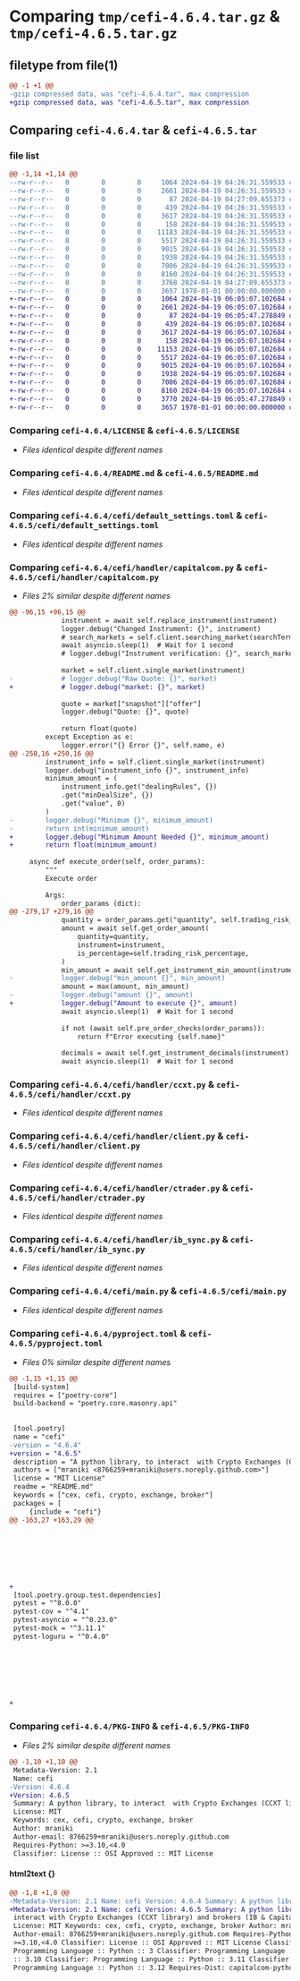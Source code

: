 # Comparing `tmp/cefi-4.6.4.tar.gz` & `tmp/cefi-4.6.5.tar.gz`

## filetype from file(1)

```diff
@@ -1 +1 @@
-gzip compressed data, was "cefi-4.6.4.tar", max compression
+gzip compressed data, was "cefi-4.6.5.tar", max compression
```

## Comparing `cefi-4.6.4.tar` & `cefi-4.6.5.tar`

### file list

```diff
@@ -1,14 +1,14 @@
--rw-r--r--   0        0        0     1064 2024-04-19 04:26:31.559533 cefi-4.6.4/LICENSE
--rw-r--r--   0        0        0     2661 2024-04-19 04:26:31.559533 cefi-4.6.4/README.md
--rw-r--r--   0        0        0       87 2024-04-19 04:27:09.655373 cefi-4.6.4/cefi/__init__.py
--rw-r--r--   0        0        0      439 2024-04-19 04:26:31.559533 cefi-4.6.4/cefi/config.py
--rw-r--r--   0        0        0     3617 2024-04-19 04:26:31.559533 cefi-4.6.4/cefi/default_settings.toml
--rw-r--r--   0        0        0      158 2024-04-19 04:26:31.559533 cefi-4.6.4/cefi/handler/__init__.py
--rw-r--r--   0        0        0    11183 2024-04-19 04:26:31.559533 cefi-4.6.4/cefi/handler/capitalcom.py
--rw-r--r--   0        0        0     5517 2024-04-19 04:26:31.559533 cefi-4.6.4/cefi/handler/ccxt.py
--rw-r--r--   0        0        0     9015 2024-04-19 04:26:31.559533 cefi-4.6.4/cefi/handler/client.py
--rw-r--r--   0        0        0     1938 2024-04-19 04:26:31.559533 cefi-4.6.4/cefi/handler/ctrader.py
--rw-r--r--   0        0        0     7006 2024-04-19 04:26:31.559533 cefi-4.6.4/cefi/handler/ib_sync.py
--rw-r--r--   0        0        0     8160 2024-04-19 04:26:31.559533 cefi-4.6.4/cefi/main.py
--rw-r--r--   0        0        0     3768 2024-04-19 04:27:09.655373 cefi-4.6.4/pyproject.toml
--rw-r--r--   0        0        0     3657 1970-01-01 00:00:00.000000 cefi-4.6.4/PKG-INFO
+-rw-r--r--   0        0        0     1064 2024-04-19 06:05:07.102684 cefi-4.6.5/LICENSE
+-rw-r--r--   0        0        0     2661 2024-04-19 06:05:07.102684 cefi-4.6.5/README.md
+-rw-r--r--   0        0        0       87 2024-04-19 06:05:47.278849 cefi-4.6.5/cefi/__init__.py
+-rw-r--r--   0        0        0      439 2024-04-19 06:05:07.102684 cefi-4.6.5/cefi/config.py
+-rw-r--r--   0        0        0     3617 2024-04-19 06:05:07.102684 cefi-4.6.5/cefi/default_settings.toml
+-rw-r--r--   0        0        0      158 2024-04-19 06:05:07.102684 cefi-4.6.5/cefi/handler/__init__.py
+-rw-r--r--   0        0        0    11153 2024-04-19 06:05:07.102684 cefi-4.6.5/cefi/handler/capitalcom.py
+-rw-r--r--   0        0        0     5517 2024-04-19 06:05:07.102684 cefi-4.6.5/cefi/handler/ccxt.py
+-rw-r--r--   0        0        0     9015 2024-04-19 06:05:07.102684 cefi-4.6.5/cefi/handler/client.py
+-rw-r--r--   0        0        0     1938 2024-04-19 06:05:07.102684 cefi-4.6.5/cefi/handler/ctrader.py
+-rw-r--r--   0        0        0     7006 2024-04-19 06:05:07.102684 cefi-4.6.5/cefi/handler/ib_sync.py
+-rw-r--r--   0        0        0     8160 2024-04-19 06:05:07.102684 cefi-4.6.5/cefi/main.py
+-rw-r--r--   0        0        0     3770 2024-04-19 06:05:47.278849 cefi-4.6.5/pyproject.toml
+-rw-r--r--   0        0        0     3657 1970-01-01 00:00:00.000000 cefi-4.6.5/PKG-INFO
```

### Comparing `cefi-4.6.4/LICENSE` & `cefi-4.6.5/LICENSE`

 * *Files identical despite different names*

### Comparing `cefi-4.6.4/README.md` & `cefi-4.6.5/README.md`

 * *Files identical despite different names*

### Comparing `cefi-4.6.4/cefi/default_settings.toml` & `cefi-4.6.5/cefi/default_settings.toml`

 * *Files identical despite different names*

### Comparing `cefi-4.6.4/cefi/handler/capitalcom.py` & `cefi-4.6.5/cefi/handler/capitalcom.py`

 * *Files 2% similar despite different names*

```diff
@@ -96,15 +96,15 @@
             instrument = await self.replace_instrument(instrument)
             logger.debug("Changed Instrument: {}", instrument)
             # search_markets = self.client.searching_market(searchTerm=instrument)
             await asyncio.sleep(1)  # Wait for 1 second
             # logger.debug("Instrument verification: {}", search_markets)
 
             market = self.client.single_market(instrument)
-            # logger.debug("Raw Quote: {}", market)
+            # logger.debug("market: {}", market)
 
             quote = market["snapshot"]["offer"]
             logger.debug("Quote: {}", quote)
 
             return float(quote)
         except Exception as e:
             logger.error("{} Error {}", self.name, e)
@@ -250,16 +250,16 @@
         instrument_info = self.client.single_market(instrument)
         logger.debug("instrument_info {}", instrument_info)
         minimum_amount = (
             instrument_info.get("dealingRules", {})
             .get("minDealSize", {})
             .get("value", 0)
         )
-        logger.debug("Minimum {}", minimum_amount)
-        return int(minimum_amount)
+        logger.debug("Minimum Amount Needed {}", minimum_amount)
+        return float(minimum_amount)
 
     async def execute_order(self, order_params):
         """
         Execute order
 
         Args:
             order_params (dict):
@@ -279,17 +279,16 @@
             quantity = order_params.get("quantity", self.trading_risk_amount)
             amount = await self.get_order_amount(
                 quantity=quantity,
                 instrument=instrument,
                 is_percentage=self.trading_risk_percentage,
             )
             min_amount = await self.get_instrument_min_amount(instrument)
-            logger.debug("min_amount {}", min_amount)
             amount = max(amount, min_amount)
-            logger.debug("amount {}", amount)
+            logger.debug("Amount to execute {}", amount)
             await asyncio.sleep(1)  # Wait for 1 second
 
             if not (await self.pre_order_checks(order_params)):
                 return f"Error executing {self.name}"
 
             decimals = await self.get_instrument_decimals(instrument)
             await asyncio.sleep(1)  # Wait for 1 second
```

### Comparing `cefi-4.6.4/cefi/handler/ccxt.py` & `cefi-4.6.5/cefi/handler/ccxt.py`

 * *Files identical despite different names*

### Comparing `cefi-4.6.4/cefi/handler/client.py` & `cefi-4.6.5/cefi/handler/client.py`

 * *Files identical despite different names*

### Comparing `cefi-4.6.4/cefi/handler/ctrader.py` & `cefi-4.6.5/cefi/handler/ctrader.py`

 * *Files identical despite different names*

### Comparing `cefi-4.6.4/cefi/handler/ib_sync.py` & `cefi-4.6.5/cefi/handler/ib_sync.py`

 * *Files identical despite different names*

### Comparing `cefi-4.6.4/cefi/main.py` & `cefi-4.6.5/cefi/main.py`

 * *Files identical despite different names*

### Comparing `cefi-4.6.4/pyproject.toml` & `cefi-4.6.5/pyproject.toml`

 * *Files 0% similar despite different names*

```diff
@@ -1,15 +1,15 @@
 [build-system]
 requires = ["poetry-core"]
 build-backend = "poetry.core.masonry.api"
 
 
 [tool.poetry]
 name = "cefi"
-version = "4.6.4"
+version = "4.6.5"
 description = "A python library, to interact  with Crypto Exchanges (CCXT library) and brokers (IB & Capital.com)"
 authors = ["mraniki <8766259+mraniki@users.noreply.github.com>"]
 license = "MIT License"
 readme = "README.md"
 keywords = ["cex, cefi, crypto, exchange, broker"]
 packages = [
     {include = "cefi"}
@@ -163,27 +163,29 @@
 
 
 
 
 
 
 
+
 [tool.poetry.group.test.dependencies]
 pytest = "^8.0.0"
 pytest-cov = "^4.1"
 pytest-asyncio = "^0.23.0"
 pytest-mock = "^3.11.1"
 pytest-loguru = "^0.4.0"
 
 
 
 
 
 
 
+
```

### Comparing `cefi-4.6.4/PKG-INFO` & `cefi-4.6.5/PKG-INFO`

 * *Files 2% similar despite different names*

```diff
@@ -1,10 +1,10 @@
 Metadata-Version: 2.1
 Name: cefi
-Version: 4.6.4
+Version: 4.6.5
 Summary: A python library, to interact  with Crypto Exchanges (CCXT library) and brokers (IB & Capital.com)
 License: MIT
 Keywords: cex, cefi, crypto, exchange, broker
 Author: mraniki
 Author-email: 8766259+mraniki@users.noreply.github.com
 Requires-Python: >=3.10,<4.0
 Classifier: License :: OSI Approved :: MIT License
```

#### html2text {}

```diff
@@ -1,8 +1,8 @@
-Metadata-Version: 2.1 Name: cefi Version: 4.6.4 Summary: A python library, to
+Metadata-Version: 2.1 Name: cefi Version: 4.6.5 Summary: A python library, to
 interact with Crypto Exchanges (CCXT library) and brokers (IB & Capital.com)
 License: MIT Keywords: cex, cefi, crypto, exchange, broker Author: mraniki
 Author-email: 8766259+mraniki@users.noreply.github.com Requires-Python:
 >=3.10,<4.0 Classifier: License :: OSI Approved :: MIT License Classifier:
 Programming Language :: Python :: 3 Classifier: Programming Language :: Python
 :: 3.10 Classifier: Programming Language :: Python :: 3.11 Classifier:
 Programming Language :: Python :: 3.12 Requires-Dist: capitalcom-python
```

